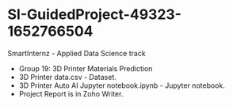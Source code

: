 # SI-GuidedProject-49323-1652766504
SmartInternz - Applied Data Science track
- Group 19: 3D Printer Materials Prediction
- 3D Printer data.csv - Dataset.  
- 3D Printer Auto AI Jupyter notebook.ipynb - Jupyter notebook. 
- Project Report is in Zoho Writer.
